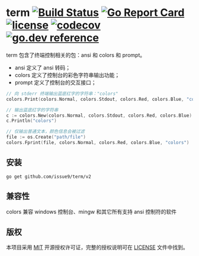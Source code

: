 term
[![Build Status](https://github.com/issue9/term/workflows/Go/badge.svg)](https://github.com/issue9/term/actions?query=workflow%3AGo)
[![Go Report Card](https://goreportcard.com/badge/github.com/issue9/term)](https://goreportcard.com/report/github.com/issue9/term)
[![license](https://img.shields.io/badge/license-MIT-brightgreen.svg?style=flat)](https://opensource.org/licenses/MIT)
[![codecov](https://codecov.io/gh/issue9/term/branch/master/graph/badge.svg)](https://codecov.io/gh/issue9/term)
[![go.dev reference](https://img.shields.io/badge/go.dev-reference-007d9c?logo=go&logoColor=white&style=flat-square)](https://pkg.go.dev/github.com/issue9/term/v2)
======

term 包含了终端控制相关的包：ansi 和 colors 和 prompt。

- ansi 定义了 ansi 转码；
- colors 定义了控制台的彩色字符串输出功能；
- prompt 定义了控制台的交互接口；

```go
// 向 stderr 终端输出蓝底红字的字符串："colors"
colors.Print(colors.Normal, colors.Stdout, colors.Red, colors.Blue, "colors")

// 输出蓝底红字的字符串
c := colors.New(colors.Normal, colors.Stdout, colors.Red, colors.Blue)
c.Println("colors")

// 仅输出普通文本，颜色信息会被过滤
file := os.Create("path/file")
colors.Fprint(file, colors.Normal, colors.Red, colors.Blue, "colors")
```

安装
----

```shell
go get github.com/issue9/term/v2
```

兼容性
----

colors 兼容 windows 控制台、mingw 和其它所有支持 ansi 控制符的软件

版权
----

本项目采用 [MIT](https://opensource.org/licenses/MIT) 开源授权许可证，完整的授权说明可在 [LICENSE](LICENSE) 文件中找到。
